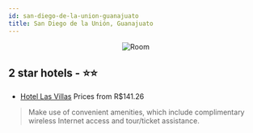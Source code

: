 ```yaml
---
id: san-diego-de-la-union-guanajuato
title: San Diego de la Unión, Guanajuato
---
```


<center><img src="https://i.travelapi.com/hotels/11000000/10380000/10371000/10370962/69a040f9_z.jpg" alt="Room" /></center>


##  2 star hotels - ⭐️⭐️

-    [Hotel Las Villas](https://us.hurb.com/hotels/san-diego-de-la-union/hotel-las-villas-JNP-JP699728?cmp=18055) Prices from R$141.26
   > Make use of convenient amenities, which include complimentary wireless Internet access and tour/ticket assistance.
